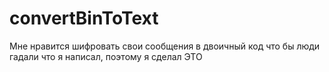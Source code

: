 # convertBinToText
Мне нравится шифровать свои сообщения в двоичный код что бы люди гадали что я написал, поэтому я сделал ЭТО
